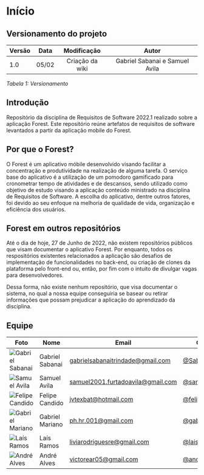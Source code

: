 # Início

## Versionamento do projeto

| Versão | Data  |   Modificação   |             Autor              |
| ------ | ----- | :-------------: | :----------------------------: |
| 1.0    | 05/02 | Criação da wiki | Gabriel Sabanai e Samuel Avila |

_Tabela 1: Versionamento_

## Introdução

Repositório da disciplina de Requisitos de Software 2022.1 realizado sobre a aplicação Forest. Este repositório reúne artefatos de requisitos de software levantados a partir da aplicação mobile do Forest.

## Por que o Forest?

O Forest é um aplicativo móbile desenvolvido visando facilitar a concentração e produtividade na realização de alguma tarefa. O serviço base do aplicativo é a utilização de um pomodoro gamificado para cronometrar tempo de atividades e de descansos, sendo utilizado como objetivo de estudo visando a aplicação conteúdo ministrado na disciplina de Requisitos de Software. A escolha do aplicativo, dentre outros fatores, foi devido ao seu enfoque na melhoria de qualidade de vida, organização e eficiência dos usuários.

## Forest em outros repositórios

Até o dia de hoje, 27 de Junho de 2022, não existem repositórios públicos que visam documentar o aplicativo Forest. Por enquanto, todos os respositórios existentes relacionados a aplicação são desafios de implementação de funcionalidades no back-end, ou criação de clones da plataforma pelo front-end ou, então, por fim com o intuito de divulgar vagas para desenvolvedores.

Dessa forma, não existe nenhum repositório, que visa documentar o sistema, no qual a nossa equipe conseguiria se basear ou retirar informações que possam prejudicar a aplicação do aprendizado da disciplina.

## Equipe

| Foto                                                                     | Nome            | Email                             | GitHub                                             |
| ------------------------------------------------------------------------ | --------------- | --------------------------------- | -------------------------------------------------- |
| ![Gabriel Sabanai](https://avatars.githubusercontent.com/u/51263792?v=4) | Gabriel Sabanai | gabrielsabanaitrindade@gmail.com  | [@Sabanai104](https://github.com/Sabanai104)       |
| ![Samuel Avila](https://avatars.githubusercontent.com/u/53478066?v=4)    | Samuel Avila    | samuel2001.furtadoavila@gmail.com | [@samuelfavila](https://github.com/samuelfavila)   |
| ![Felipe Candido](https://avatars.githubusercontent.com/u/62444107?v=4)  | Felipe Candido  | jvtexbat@hotmail.com              | [@felipecdmoura](https://github.com/felipecdmoura) |
| ![Gabriel Mariano](https://avatars.githubusercontent.com/u/72149063?v=4) | Gabriel Mariano | ph.hr.001@gmail.com               | [@gabrielm2q](https://github.com/gabrielm2q)       |
| ![Laís Ramos](https://avatars.githubusercontent.com/u/38669960?v=4)      | Laís Ramos      | liviarodriguesre@gmail.com        | [@laisramos123](https://github.com/laisramos123)   |
| ![André Alves](https://avatars.githubusercontent.com/u/71379045?v=4)     | André Alves     | victorear05@gmail.com             | [@andremralves](https://github.com/andremralves)   |

